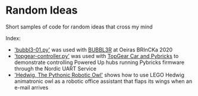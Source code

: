 # Random Ideas
Short samples of code for random ideas that cross my mind

Index:

- ['bubbl3-01.py'](https://github.com/JorgePe/randomideas/blob/master/blubbl3-01.py) was used with [BUBBL3R](https://youtu.be/xt192bN5Yfk) at Oeiras BRInCKa 2020
- ['topgear-controller.py'](https://github.com/JorgePe/randomideas/blob/master/topgear-controller.py) was used with [TopGear Car and Pybricks](https://youtu.be/zvy0BS-2rJE) to demonstrate controlling Powered Up hubs running Pybricks firmware through the Nordic UART Service
- ['Hedwig, The Pythonic Robotic Owl'](https://github.com/JorgePe/randomideas/blob/master/Hedwig/README.md) shows how to use LEGO Hedwig animatronic owl as a robotic office assistant that flaps its wings when an e-mail arrives
